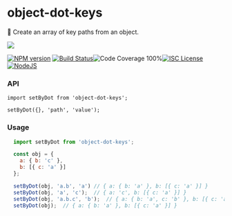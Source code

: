 # object-dot-keys

🌳 Create an array of key paths from an object.

<a href="https://nodei.co/npm/object-dot-keys/">
  <img src="https://nodei.co/npm/object-dot-keys.png?downloads=true">
</a>

[![NPM version](https://badge.fury.io/js/object-dot-keys.png)](http://badge.fury.io/js/object-dot-keys)
[![Build Status](https://travis-ci.org/roganmelo/object-dot-keys.svg?branch=master)](https://travis-ci.org/roganmelo/object-dot-keys)![Code Coverage 100%](https://img.shields.io/badge/code%20coverage-100%25-green.svg?style=flat-square)[![ISC License](https://img.shields.io/badge/license-ISC-blue.svg?style=flat-square)](https://github.com/roganmelo/object-dot-keys/blob/master/LICENSE)[![NodeJS](https://img.shields.io/badge/node-10.15.x-brightgreen.svg?style=flat-square)](https://github.com/roganmelo/fn-spy/blob/master/package.json#L50)

### API
`import setByDot from 'object-dot-keys';`

`setByDot({}, 'path', 'value');`


### Usage

```js
  import setByDot from 'object-dot-keys';

  const obj = {
    a: { b: 'c' },
    b: [{ c: 'a' }]
  };

  setByDot(obj, 'a.b', 'a') // { a: { b: 'a' }, b: [{ c: 'a' }] }
  setByDot(obj, 'a', 'c');  // { a: 'c', b: [{ c: 'a' }] }
  setByDot(obj, 'a.b.c', 'b');  // { a: { b: 'a', c: 'b' }, b: [{ c: 'a' }] }
  setByDot(obj);  // { a: { b: 'a' }, b: [{ c: 'a' }] }
```
